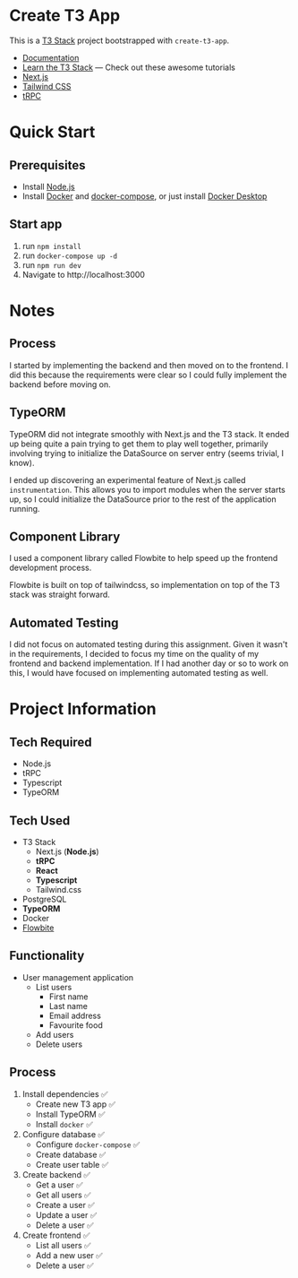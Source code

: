 # Create T3 App

This is a [T3 Stack](https://create.t3.gg/) project bootstrapped with `create-t3-app`.

- [Documentation](https://create.t3.gg/)
- [Learn the T3 Stack](https://create.t3.gg/en/faq#what-learning-resources-are-currently-available) — Check out these awesome tutorials
- [Next.js](https://nextjs.org)
- [Tailwind CSS](https://tailwindcss.com)
- [tRPC](https://trpc.io)

# Quick Start

## Prerequisites

- Install [Node.js](https://nodejs.org/)
- Install [Docker](https://docker.com) and [docker-compose](https://docs.docker.com/compose/), or just install [Docker Desktop](https://www.docker.com/products/docker-desktop/)

## Start app

1. run `npm install`
2. run `docker-compose up -d`
3. run `npm run dev`
4. Navigate to http://localhost:3000

# Notes

## Process

I started by implementing the backend and then moved on to the frontend. I did this because the requirements were clear so I could fully implement the backend before moving on.

## TypeORM

TypeORM did not integrate smoothly with Next.js and the T3 stack. It ended up being quite a pain trying to get them to play well together, primarily involving trying to initialize the DataSource on server entry (seems trivial, I know).

I ended up discovering an experimental feature of Next.js called `instrumentation`. This allows you to import modules when the server starts up, so I could initialize the DataSource prior to the rest of the application running.

## Component Library

I used a component library called Flowbite to help speed up the frontend development process.

Flowbite is built on top of tailwindcss, so implementation on top of the T3 stack was straight forward.

## Automated Testing

I did not focus on automated testing during this assignment. Given it wasn't in the requirements, I decided to focus my time on the quality of my frontend and backend implementation. If I had another day or so to work on this, I would have focused on implementing automated testing as well.

# Project Information

## Tech Required

- Node.js
- tRPC
- Typescript
- TypeORM

## Tech Used

- T3 Stack
  - Next.js (**Node.js**)
  - **tRPC**
  - **React**
  - **Typescript**
  - Tailwind.css
- PostgreSQL
- **TypeORM**
- Docker
- [Flowbite](https://www.flowbite-react.com/)

## Functionality

- User management application
  - List users
    - First name
    - Last name
    - Email address
    - Favourite food
  - Add users
  - Delete users

## Process

1. Install dependencies ✅
   - Create new T3 app ✅
   - Install TypeORM ✅
   - Install `docker` ✅
2. Configure database ✅
   - Configure `docker-compose` ✅
   - Create database ✅
   - Create user table ✅
3. Create backend ✅
   - Get a user ✅
   - Get all users ✅
   - Create a user ✅
   - Update a user ✅
   - Delete a user ✅
4. Create frontend ✅
   - List all users ✅
   - Add a new user ✅
   - Delete a user ✅
